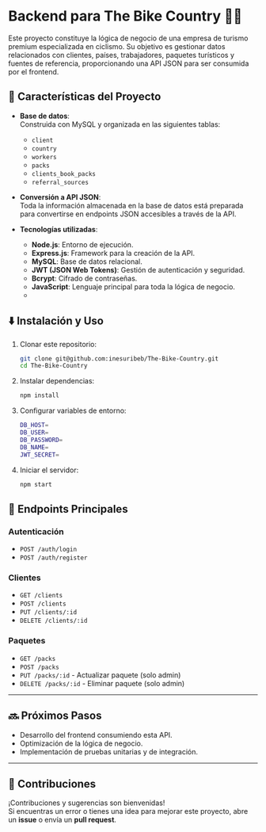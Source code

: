 # Backend para The Bike Country 🚴‍♂️  

Este proyecto constituye la lógica de negocio de una empresa de turismo premium especializada en ciclismo. Su objetivo es gestionar datos relacionados con clientes, países, trabajadores, paquetes turísticos y fuentes de referencia, proporcionando una API JSON para ser consumida por el frontend.  

## 🔧 **Características del Proyecto**  
- **Base de datos**:  
  Construida con MySQL y organizada en las siguientes tablas:  
  - `client`  
  - `country`  
  - `workers`  
  - `packs`  
  - `clients_book_packs`  
  - `referral_sources`
 
- **Conversión a API JSON**:  
  Toda la información almacenada en la base de datos está preparada para convertirse en endpoints JSON accesibles a través de la API.  

- **Tecnologías utilizadas**:  
  - **Node.js**: Entorno de ejecución.  
  - **Express.js**: Framework para la creación de la API.  
  - **MySQL**: Base de datos relacional.  
  - **JWT (JSON Web Tokens)**: Gestión de autenticación y seguridad.  
  - **Bcrypt**: Cifrado de contraseñas.  
  - **JavaScript**: Lenguaje principal para toda la lógica de negocio.
  - 
## ⬇️ **Instalación y Uso**  

1. Clonar este repositorio:  
   ```bash
   git clone git@github.com:inesuribeb/The-Bike-Country.git
   cd The-Bike-Country

2. Instalar dependencias:
   ```bash
   npm install

3. Configurar variables de entorno:
   ```bash
   DB_HOST=
   DB_USER=
   DB_PASSWORD=
   DB_NAME=
   JWT_SECRET=

4. Iniciar el servidor:
   ```bash
   npm start

## 🚀 **Endpoints Principales**  

### **Autenticación**  
- `POST /auth/login`  
- `POST /auth/register`  

### **Clientes**  
- `GET /clients`  
- `POST /clients`
- `PUT /clients/:id` 
- `DELETE /clients/:id` 

### **Paquetes**  
- `GET /packs`  
- `POST /packs`
- `PUT /packs/:id` - Actualizar paquete (solo admin)  
- `DELETE /packs/:id` - Eliminar paquete (solo admin)   


---

## 🔜 **Próximos Pasos**  
- Desarrollo del frontend consumiendo esta API.  
- Optimización de la lógica de negocio.  
- Implementación de pruebas unitarias y de integración.  

---

## 🤝 **Contribuciones**  
¡Contribuciones y sugerencias son bienvenidas!  
Si encuentras un error o tienes una idea para mejorar este proyecto, abre un **issue** o envía un **pull request**.


